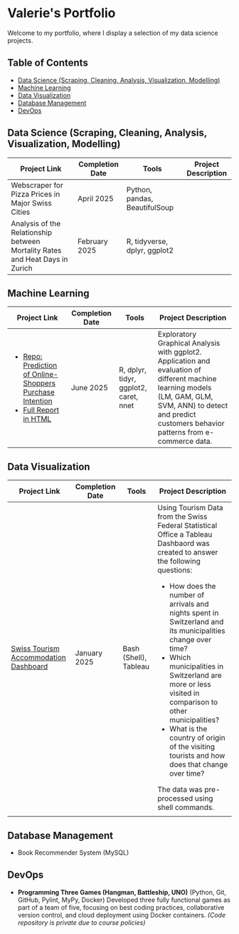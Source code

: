 # Valerie's Portfolio
Welcome to my portfolio, where I display a selection of my data science projects.

## Table of Contents
- [Data Science (Scraping, Cleaning, Analysis, Visualization, Modelling)](#data-science-scraping-cleaning-analysis-visualization-modelling)
- [Machine Learning](#machine-learning)
- [Data Visualization](#data-visualization)
- [Database Management](#database-management)
- [DevOps](#devops)

## Data Science (Scraping, Cleaning, Analysis, Visualization, Modelling)

| Project Link                                                                   | Completion Date | Tools                         | Project Description |
| -------------------------------------------------------------------------------| --------------- | ------------------------------|---------------------|
| Webscraper for Pizza Prices in Major Swiss Cities                              |  April 2025     | Python, pandas, BeautifulSoup |                     |
| Analysis of the Relationship between Mortality Rates and Heat Days in Zurich   |  February 2025  | R, tidyverse, dplyr, ggplot2  |                     |

## Machine Learning

| Project Link                                                                   | Completion Date | Tools                         | Project Description |
| -------------------------------------------------------------------------------| --------------- | ------------------------------|---------------------|
| <ul><li>[Repo: Prediction of Online-Shoppers Purchase Intention](https://github.com/ValerieLuethi/Online-Shoppers-Purchase-Intention/tree/main)</li><li>[Full Report in HTML](https://valerieluethi.github.io/Online-Shoppers-Purchase-Intention/OnlineShoppers_Purchase_Intention.html)</li></ul>                       |  June 2025     | R, dplyr, tidyr, ggplot2, caret, nnet  |  Exploratory Graphical Analysis with ggplot2. Application and evaluation of different machine learning models (LM, GAM, GLM, SVM, ANN) to detect and predict customers behavior patterns from e-commerce data.                 |

## Data Visualization

| Project Link                                                                   | Completion Date | Tools                         | Project Description |
| -------------------------------------------------------------------------------| --------------- | ------------------------------|---------------------|
| [Swiss Tourism Accommodation Dashboard](https://public.tableau.com/views/SwissTourismAccommodationDashboard/Dashboard_final?:language=de-DE&publish=yes&:sid=&:redirect=auth&:display_count=n&:origin=viz_share_link)                             |  January 2025     | Bash (Shell), Tableau |   Using Tourism Data from the Swiss Federal Statistical Office a Tableau Dashbaord was created to answer the following questions: <ul><li>How does the number of arrivals and nights spent in Switzerland and its municipalities change over time?</li><li>Which municipalities in Switzerland are more or less visited in comparison to other municipalities?</li><li>What is the country of origin of the visiting tourists and how does that change over time?</li></ul> The data was pre-processed using shell commands.
                 |

## Database Management
- Book Recommender System (MySQL)

## DevOps
- **Programming Three Games (Hangman, Battleship, UNO)** (Python, Git, GitHub, Pylint, MyPy, Docker)
Developed three fully functional games as part of a team of five, focusing on best coding practices, collaborative version control, and cloud deployment using Docker containers. *(Code repository is private due to course policies)*
